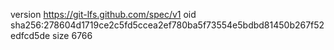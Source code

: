 version https://git-lfs.github.com/spec/v1
oid sha256:278604d1719ce2c5fd5ccea2ef780ba5f73554e5bdbd81450b267f52edfcd5de
size 6766
